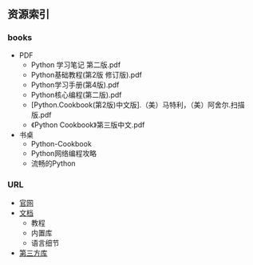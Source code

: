 ## 资源索引

### books
- PDF
	- Python 学习笔记 第二版.pdf
	- Python基础教程(第2版 修订版).pdf
	- Python学习手册(第4版).pdf
	- Python核心编程(第二版).pdf
	- [Python.Cookbook(第2版)中文版].（美）马特利，（美）阿舍尔.扫描版.pdf
	- 《Python Cookbook》第三版中文.pdf
- 书桌
    - Python-Cookbook
    - Python网络编程攻略
    - 流畅的Python

### URL
- [官网](https://www.python.org/)
- [文档](https://www.python.org/doc/)
    - 教程
    - 内置库
    - 语言细节
- [第三方库](https://pypi.python.org/pypi)